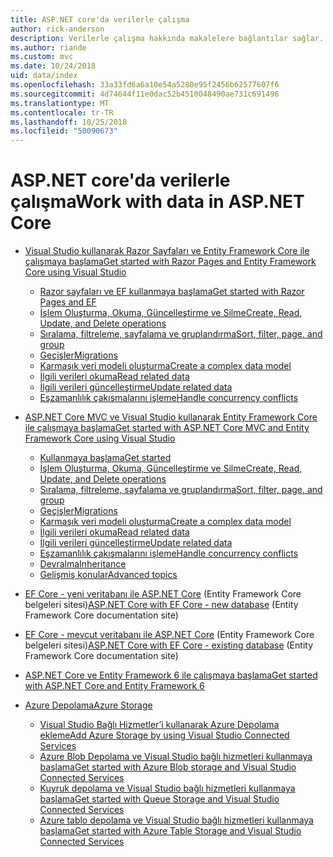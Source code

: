 ```yaml
---
title: ASP.NET core'da verilerle çalışma
author: rick-anderson
description: Verilerle çalışma hakkında makalelere bağlantılar sağlar. Birçok Entity Framework Core kullanır.
ms.author: riande
ms.custom: mvc
ms.date: 10/24/2018
uid: data/index
ms.openlocfilehash: 33a33fd6a6a10e54a5280e95f2456b62577607f6
ms.sourcegitcommit: 4d74644f11e0dac52b4510048490ae731c691496
ms.translationtype: MT
ms.contentlocale: tr-TR
ms.lasthandoff: 10/25/2018
ms.locfileid: "50090673"
---
```

# <a name="work-with-data-in-aspnet-core"></a><span data-ttu-id="3ab8d-104">ASP.NET core'da verilerle çalışma</span><span class="sxs-lookup"><span data-stu-id="3ab8d-104">Work with data in ASP.NET Core</span></span>

* [<span data-ttu-id="3ab8d-105">Visual Studio kullanarak Razor Sayfaları ve Entity Framework Core ile çalışmaya başlama</span><span class="sxs-lookup"><span data-stu-id="3ab8d-105">Get started with Razor Pages and Entity Framework Core using Visual Studio</span></span>](xref:data/ef-rp/index)

  * [<span data-ttu-id="3ab8d-106">Razor sayfaları ve EF kullanmaya başlama</span><span class="sxs-lookup"><span data-stu-id="3ab8d-106">Get started with Razor Pages and EF</span></span>](xref:data/ef-rp/intro)
  * [<span data-ttu-id="3ab8d-107">İşlem Oluşturma, Okuma, Güncelleştirme ve Silme</span><span class="sxs-lookup"><span data-stu-id="3ab8d-107">Create, Read, Update, and Delete operations</span></span>](xref:data/ef-rp/crud)
  * [<span data-ttu-id="3ab8d-108">Sıralama, filtreleme, sayfalama ve gruplandırma</span><span class="sxs-lookup"><span data-stu-id="3ab8d-108">Sort, filter, page, and group</span></span>](xref:data/ef-rp/sort-filter-page)
  * [<span data-ttu-id="3ab8d-109">Geçişler</span><span class="sxs-lookup"><span data-stu-id="3ab8d-109">Migrations</span></span>](xref:data/ef-rp/migrations)
  * [<span data-ttu-id="3ab8d-110">Karmaşık veri modeli oluşturma</span><span class="sxs-lookup"><span data-stu-id="3ab8d-110">Create a complex data model</span></span>](xref:data/ef-rp/complex-data-model)
  * [<span data-ttu-id="3ab8d-111">İlgili verileri okuma</span><span class="sxs-lookup"><span data-stu-id="3ab8d-111">Read related data</span></span>](xref:data/ef-rp/read-related-data)
  * [<span data-ttu-id="3ab8d-112">İlgili verileri güncelleştirme</span><span class="sxs-lookup"><span data-stu-id="3ab8d-112">Update related data</span></span>](xref:data/ef-rp/update-related-data)
  * [<span data-ttu-id="3ab8d-113">Eşzamanlılık çakışmalarını işleme</span><span class="sxs-lookup"><span data-stu-id="3ab8d-113">Handle concurrency conflicts</span></span>](xref:data/ef-rp/concurrency)

* [<span data-ttu-id="3ab8d-114">ASP.NET Core MVC ve Visual Studio kullanarak Entity Framework Core ile çalışmaya başlama</span><span class="sxs-lookup"><span data-stu-id="3ab8d-114">Get started with ASP.NET Core MVC and Entity Framework Core using Visual Studio</span></span>](ef-mvc/index.md)
  * [<span data-ttu-id="3ab8d-115">Kullanmaya başlama</span><span class="sxs-lookup"><span data-stu-id="3ab8d-115">Get started</span></span>](ef-mvc/intro.md)
  * [<span data-ttu-id="3ab8d-116">İşlem Oluşturma, Okuma, Güncelleştirme ve Silme</span><span class="sxs-lookup"><span data-stu-id="3ab8d-116">Create, Read, Update, and Delete operations</span></span>](xref:data/ef-mvc/crud)
  * [<span data-ttu-id="3ab8d-117">Sıralama, filtreleme, sayfalama ve gruplandırma</span><span class="sxs-lookup"><span data-stu-id="3ab8d-117">Sort, filter, page, and group</span></span>](xref:data/ef-mvc/sort-filter-page)
  * [<span data-ttu-id="3ab8d-118">Geçişler</span><span class="sxs-lookup"><span data-stu-id="3ab8d-118">Migrations</span></span>](xref:data/ef-mvc/migrations)
  * [<span data-ttu-id="3ab8d-119">Karmaşık veri modeli oluşturma</span><span class="sxs-lookup"><span data-stu-id="3ab8d-119">Create a complex data model</span></span>](ef-mvc/complex-data-model.md)
  * [<span data-ttu-id="3ab8d-120">İlgili verileri okuma</span><span class="sxs-lookup"><span data-stu-id="3ab8d-120">Read related data</span></span>](ef-mvc/read-related-data.md)
  * [<span data-ttu-id="3ab8d-121">İlgili verileri güncelleştirme</span><span class="sxs-lookup"><span data-stu-id="3ab8d-121">Update related data</span></span>](ef-mvc/update-related-data.md)
  * [<span data-ttu-id="3ab8d-122">Eşzamanlılık çakışmalarını işleme</span><span class="sxs-lookup"><span data-stu-id="3ab8d-122">Handle concurrency conflicts</span></span>](ef-mvc/concurrency.md)
  * [<span data-ttu-id="3ab8d-123">Devralma</span><span class="sxs-lookup"><span data-stu-id="3ab8d-123">Inheritance</span></span>](ef-mvc/inheritance.md)
  * [<span data-ttu-id="3ab8d-124">Gelişmiş konular</span><span class="sxs-lookup"><span data-stu-id="3ab8d-124">Advanced topics</span></span>](ef-mvc/advanced.md)

* <span data-ttu-id="3ab8d-125">[EF Core - yeni veritabanı ile ASP.NET Core](/ef/core/get-started/aspnetcore/new-db) (Entity Framework Core belgeleri sitesi)</span><span class="sxs-lookup"><span data-stu-id="3ab8d-125">[ASP.NET Core with EF Core - new database](/ef/core/get-started/aspnetcore/new-db) (Entity Framework Core documentation site)</span></span>

* <span data-ttu-id="3ab8d-126">[EF Core - mevcut veritabanı ile ASP.NET Core](/ef/core/get-started/aspnetcore/existing-db) (Entity Framework Core belgeleri sitesi)</span><span class="sxs-lookup"><span data-stu-id="3ab8d-126">[ASP.NET Core with EF Core - existing database](/ef/core/get-started/aspnetcore/existing-db) (Entity Framework Core documentation site)</span></span>

* [<span data-ttu-id="3ab8d-127">ASP.NET Core ve Entity Framework 6 ile çalışmaya başlama</span><span class="sxs-lookup"><span data-stu-id="3ab8d-127">Get started with ASP.NET Core and Entity Framework 6</span></span>](entity-framework-6.md)

* [<span data-ttu-id="3ab8d-128">Azure Depolama</span><span class="sxs-lookup"><span data-stu-id="3ab8d-128">Azure Storage</span></span>](azure-storage/index.md)
  * [<span data-ttu-id="3ab8d-129">Visual Studio Bağlı Hizmetler’i kullanarak Azure Depolama ekleme</span><span class="sxs-lookup"><span data-stu-id="3ab8d-129">Add Azure Storage by using Visual Studio Connected Services</span></span>](/azure/vs-azure-tools-connected-services-storage)
  * [<span data-ttu-id="3ab8d-130">Azure Blob Depolama ve Visual Studio bağlı hizmetleri kullanmaya başlama</span><span class="sxs-lookup"><span data-stu-id="3ab8d-130">Get started with Azure Blob storage and Visual Studio Connected Services</span></span>](/azure/visual-studio/vs-storage-aspnet5-getting-started-blobs)
  * [<span data-ttu-id="3ab8d-131">Kuyruk depolama ve Visual Studio bağlı hizmetleri kullanmaya başlama</span><span class="sxs-lookup"><span data-stu-id="3ab8d-131">Get started with Queue Storage and Visual Studio Connected Services</span></span>](/azure/visual-studio/vs-storage-aspnet5-getting-started-queues)
  * [<span data-ttu-id="3ab8d-132">Azure tablo depolama ve Visual Studio bağlı hizmetleri kullanmaya başlama</span><span class="sxs-lookup"><span data-stu-id="3ab8d-132">Get started with Azure Table Storage and Visual Studio Connected Services</span></span>](/azure/visual-studio/vs-storage-aspnet5-getting-started-tables)
